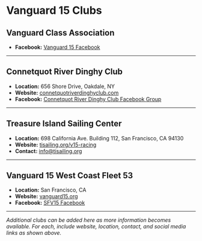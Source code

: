 # Vanguard 15 Clubs

## Vanguard Class Association
- **Facebook:** [Vanguard 15 Facebook](https://www.facebook.com/Vanguard15/)

---

## Connetquot River Dinghy Club
- **Location:** 656 Shore Drive, Oakdale, NY
- **Website:** [connetquotriverdinghyclub.com](https://connetquotriverdinghyclub.com/)
- **Facebook:** [Connetquot River Dinghy Club Facebook Group](https://www.facebook.com/groups/connetquotriverdinghyclub)

---

## Treasure Island Sailing Center
- **Location:** 698 California Ave. Building 112, San Francisco, CA 94130
- **Website:** [tisailing.org/v15-racing](https://www.tisailing.org/v15-racing/)
- **Contact:** info@tisailing.org

---

## Vanguard 15 West Coast Fleet 53
- **Location:** San Francisco, CA
- **Website:** [vanguard15.org](https://vanguard15.org/?fbclid=IwY2xjawLij5dleHRuA2FlbQIxMABicmlkETFsMHJrQjZPTWRtUDRSVTlyAR45aPXIe5gCLjcd8oyO9A92gxOnMDb9Ue07jHYMGJ_gbKT26rvzusoqp_j60Q_aem_KBLp9bS4g5RKWcznmM-Xgw)
- **Facebook:** [SFV15 Facebook](https://www.facebook.com/SFV15)

---

*Additional clubs can be added here as more information becomes available. For each, include website, location, contact, and social media links as shown above.*
